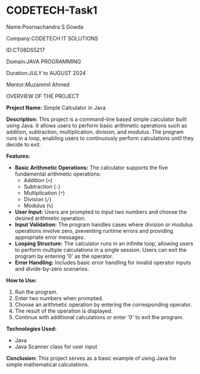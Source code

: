 # CODETECH-Task1

Name:Poornachandra S Gowda

Company:CODETECH IT SOLUTIONS

ID:CT08DS5217

Domain:JAVA PROGRAMMING

Duration:JULY to AUGUST 2024

Mentor:Muzammil Ahmed



OVERVIEW OF THE PROJECT

**Project Name:** Simple Calculator in Java

**Description:**
This project is a command-line based simple calculator built using Java. It allows users to perform basic arithmetic operations such as addition, subtraction, multiplication, division, and modulus. The program runs in a loop, enabling users to continuously perform calculations until they decide to exit.

**Features:**
- **Basic Arithmetic Operations:** The calculator supports the five fundamental arithmetic operations:
  - Addition (`+`)
  - Subtraction (`-`)
  - Multiplication (`*`)
  - Division (`/`)
  - Modulus (`%`)
- **User Input:** Users are prompted to input two numbers and choose the desired arithmetic operation.
- **Input Validation:** The program handles cases where division or modulus operations involve zero, preventing runtime errors and providing appropriate error messages.
- **Looping Structure:** The calculator runs in an infinite loop, allowing users to perform multiple calculations in a single session. Users can exit the program by entering '0' as the operator.
- **Error Handling:** Includes basic error handling for invalid operator inputs and divide-by-zero scenarios.

**How to Use:**
1. Run the program.
2. Enter two numbers when prompted.
3. Choose an arithmetic operation by entering the corresponding operator.
4. The result of the operation is displayed.
5. Continue with additional calculations or enter '0' to exit the program.

**Technologies Used:**
- Java
- Java Scanner class for user input

**Conclusion:**
This project serves as a basic example of using Java for simple mathematical calculations.
